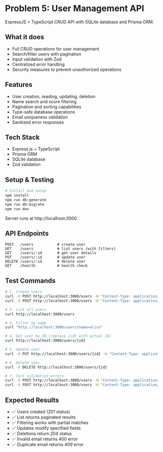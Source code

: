 # Problem 5: User Management API

ExpressJS + TypeScript CRUD API with SQLite database and Prisma ORM.

## What it does

- Full CRUD operations for user management
- Search/filter users with pagination
- Input validation with Zod
- Centralized error handling
- Security measures to prevent unauthorized operations

## Features

- User creation, reading, updating, deletion
- Name search and score filtering
- Pagination and sorting capabilities
- Type-safe database operations
- Email uniqueness validation
- Sanitized error responses

## Tech Stack

- Express.js + TypeScript
- Prisma ORM
- SQLite database
- Zod validation

## Setup & Testing

```bash
# Install and setup
npm install
npm run db:generate
npm run db:migrate
npm run dev
```

Server runs at http://localhost:3000

## API Endpoints

```
POST   /users           # create user
GET    /users           # list users (with filters)
GET    /users/:id       # get user details
PUT    /users/:id       # update user
DELETE /users/:id       # delete user
GET    /health          # health check
```

## Test Commands

```bash
# 1. Create users
curl -X POST http://localhost:3000/users -H "Content-Type: application/json" -d '{"name": "Alice Smith", "email": "alice@example.com"}'
curl -X POST http://localhost:3000/users -H "Content-Type: application/json" -d '{"name": "Bob Johnson", "email": "bob@example.com"}'

# 2. List all users
curl http://localhost:3000/users

# 3. Filter by name
curl "http://localhost:3000/users?name=alice"

# 4. Get user by ID (replace {id} with actual ID)
curl http://localhost:3000/users/{id}

# 5. Update user
curl -X PUT http://localhost:3000/users/{id} -H "Content-Type: application/json" -d '{"name": "Alice Johnson"}'

# 6. Delete user
curl -X DELETE http://localhost:3000/users/{id}

# 7. Test validation errors
curl -X POST http://localhost:3000/users -H "Content-Type: application/json" -d '{"name": "Test", "email": "invalid-email"}'
curl -X POST http://localhost:3000/users -H "Content-Type: application/json" -d '{"name": "Test", "email": "bob@example.com"}'
```

## Expected Results

- ✅ Users created (201 status)
- ✅ List returns paginated results
- ✅ Filtering works with partial matches
- ✅ Updates modify specified fields
- ✅ Deletions return 204 status
- ✅ Invalid email returns 400 error
- ✅ Duplicate email returns 409 error